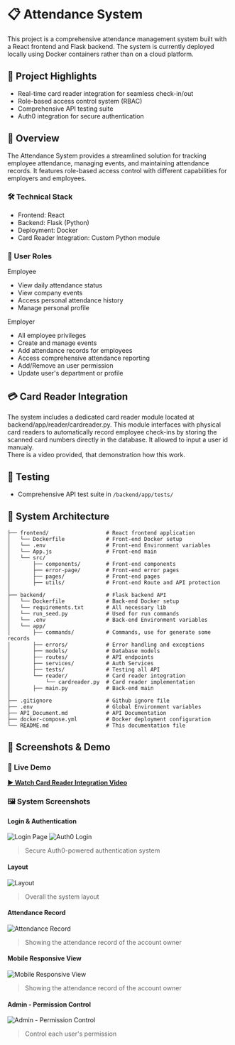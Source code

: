 # 📋 Attendance System

This project is a comprehensive attendance management system built with a React frontend and Flask backend. The system is currently deployed locally using Docker containers rather than on a cloud platform.

## 🎯 Project Highlights
- Real-time card reader integration for seamless check-in/out
- Role-based access control system (RBAC)
- Comprehensive API testing suite
- Auth0 integration for secure authentication

## 📌 Overview

The Attendance System provides a streamlined solution for tracking employee attendance, managing events, and maintaining attendance records. It features role-based access control with different capabilities for employers and employees.

### 🛠️ Technical Stack

- Frontend: React
- Backend: Flask (Python)
- Deployment: Docker
- Card Reader Integration: Custom Python module

### 🔐 User Roles

Employee
- View daily attendance status
- View company events
- Access personal attendance history
- Manage personal profile
  
Employer
- All employee privileges
- Create and manage events
- Add attendance records for employees
- Access comprehensive attendance reporting
- Add/Remove an user permission
- Update user's department or profile

## 💳 Card Reader Integration

The system includes a dedicated card reader module located at backend/app/reader/cardreader.py. This module interfaces with physical card readers to automatically record employee check-ins by storing the scanned card numbers directly in the database. It allowed to input a user id manualy.  
There is a video provided, that demonstration how this work.  

## 🧪 Testing
- Comprehensive API test suite in `/backend/app/tests/`

## 🌳 System Architecture
```plaintext
├── frontend/                  # React frontend application
│   └── Dockerfile             # Front-end Docker setup
│   └── .env                   # Front-end Environment variables
│   └── App.js                 # Front-end main
│   └── src/                   
│       ├── components/        # Front-end components
│       ├── error-page/        # Front-end error pages
│       ├── pages/             # Front-end pages
│       ├── utils/             # Front-end Route and API protection
│
├── backend/                   # Flask backend API
│   └── Dockerfile             # Back-end Docker setup
│   └── requirements.txt       # All necessary lib
│   └── run_seed.py            # Used for run commands
│   └── .env                   # Back-end Environment variables
│   └── app/
│       ├── commands/          # Commands, use for generate some records
│       ├── errors/            # Error handling and exceptions
│       ├── models/            # Database models
│       ├── routes/            # API endpoints
│       ├── services/          # Auth Services
│       ├── tests/             # Testing all API
│       └── reader/            # Card reader integration
│           └── cardreader.py  # Card reader implementation
│       ├── main.py            # Back-end main
│
├── .gitignore                 # Github ignore file
├── .env                       # Global Environment variables
├── API_Document.md            # API Documentation
├── docker-compose.yml         # Docker deployment configuration
└── README.md                  # This documentation file
```

## 📸 Screenshots & Demo

### 🎥 Live Demo
**[► Watch Card Reader Integration Video](https://drive.google.com/file/d/12uzH094ImmDu8WkvOUDvAhVA38wi2kVl/view?usp=sharing)**

### 🖼️ System Screenshots

#### Login & Authentication
![Login Page](/images/login.png)
![Auth0 Login](/images/auth0-login.png)
> Secure Auth0-powered authentication system

#### Layout
![Layout](/images/layout.png)
> Overall the system layout

#### Attendance Record
![Attendance Record](/images/attendance-record.png)
> Showing the attendance record of the account owner

#### Mobile Responsive View
![Mobile Responsive View](/images/mobile-responsive-view.png)
> Showing the attendance record of the account owner

#### Admin - Permission Control
![Admin - Permission Control](/images/permission-control.png)
> Control each user's permission